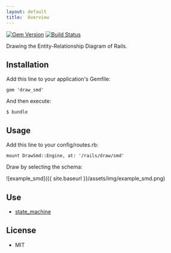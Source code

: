 ```yaml
---
layout: default
title:  Overview
---
```


[![Gem Version](https://badge.fury.io/rb/draw_smd.png)](https://rubygems.org/gems/draw_smd) [![Build Status](https://travis-ci.org/ogom/draw_smd.png?branch=master)](https://travis-ci.org/ogom/draw_smd)

Drawing the Entity-Relationship Diagram of Rails.

## Installation

Add this line to your application's Gemfile:

```
gem 'draw_smd'
```

And then execute:

```
$ bundle
```

## Usage

Add this line to your config/routes.rb:

```
mount DrawSmd::Engine, at: '/rails/draw/smd'
```

Draw by selecting the schema:

![example_smd]({{ site.baseurl }}/assets/img/example_smd.png)

## Use

* [state_machine](https://github.com/pluginaweek/state_machine)

## License

* MIT
